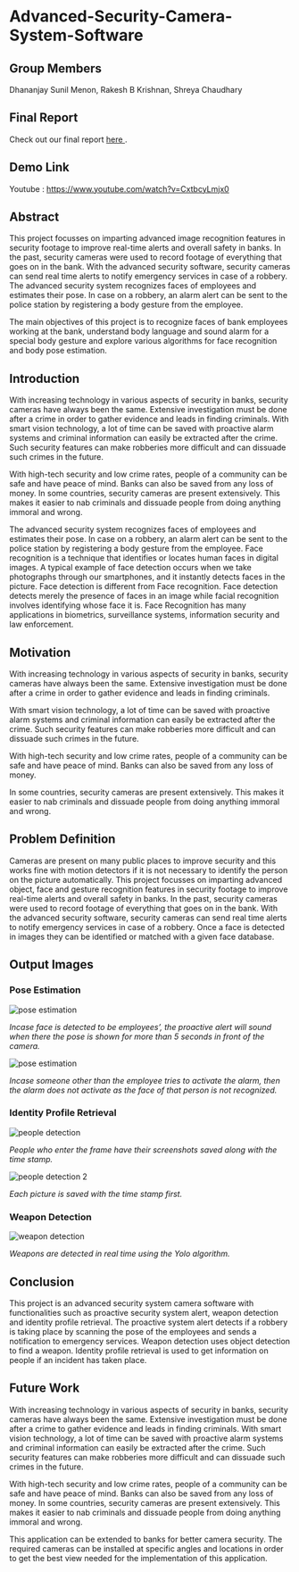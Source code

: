 # Advanced-Security-Camera-System-Software

## Group Members
Dhananjay Sunil Menon, Rakesh B Krishnan, Shreya Chaudhary

## Final Report
Check out our final report 
<a href = 'https://github.com/dhananjaymenon/Advanced-Security-Camera-System-Software/blob/main/Report.pdf'> here <a>.

## Demo Link
Youtube : https://www.youtube.com/watch?v=CxtbcyLmjx0

## Abstract
This project focusses on imparting advanced image recognition features in security footage to improve real-time alerts and overall safety in banks. In the past, security cameras were used to record footage of everything that goes on in the bank. With the advanced security software, security cameras can send real time alerts to notify emergency services in case of a robbery. The advanced security system recognizes faces of employees and estimates their pose. In case on a robbery, an alarm alert can be sent to the police station by registering a body gesture from the employee.

The main objectives of this project is to recognize faces of bank employees working at the bank, understand body language and sound alarm for a special body gesture and explore various algorithms for face recognition and body pose estimation.

## Introduction
With increasing technology in various aspects of security in banks, security cameras have always been the same. Extensive investigation must be done after a crime in order to gather evidence and leads in finding criminals. With smart vision technology, a lot of time can be saved with proactive alarm systems and criminal information can easily be extracted after the crime. Such security features can make robberies more difficult and can dissuade such crimes in the future.

With high-tech security and low crime rates, people of a community can be safe and have peace of mind. Banks can also be saved from any loss of money. In some countries, security cameras are present extensively. This makes it easier to nab criminals and dissuade people from doing anything immoral and wrong.

The advanced security system recognizes faces of employees and estimates their pose. In case on a robbery, an alarm alert can be sent to the police station by registering a body gesture from the employee. Face recognition is a technique that identifies or locates human faces in digital images. A typical example of face detection occurs when we take photographs through our smartphones, and it instantly detects faces in the picture. Face detection is different from Face recognition. Face detection detects merely the presence of faces in an image while facial recognition involves identifying whose face it is. Face Recognition has many applications in biometrics, surveillance systems, information security and law enforcement.

## Motivation
With increasing technology in various aspects of security in banks, security cameras have always been the same. Extensive investigation must be done after a crime in order to gather evidence and leads in finding criminals.

With smart vision technology, a lot of time can be saved with proactive alarm systems and criminal information can easily be extracted after the crime. Such security features can make robberies more difficult and can dissuade such crimes in the future.

With high-tech security and low crime rates, people of a community can be safe and have peace of mind. Banks can also be saved from any loss of money.

In some countries, security cameras are present extensively. This makes it easier to nab criminals and dissuade people from doing anything immoral and wrong.

## Problem Definition
Cameras are present on many public places to improve security and this works fine with motion detectors if it is not necessary to identify the person on the picture automatically. This project focusses on imparting advanced object, face and gesture recognition features in security footage to improve real-time alerts and overall safety in banks. In the past, security cameras were used to record footage of everything that goes on in the bank. With the advanced security software, security cameras can send real time alerts to notify emergency services in case of a robbery. Once a face is detected in images they can be identified or matched with a given face database.

## Output Images
### Pose Estimation
![pose estimation](https://github.com/dhananjaymenon/Advanced-Security-Camera-System-Software/blob/main/pics/poseEstimate1.jpg?raw=true)

*Incase face is detected to be employees’, the proactive alert will sound when there the pose is shown for more than 5 seconds in front of the camera.*

![pose estimation](https://github.com/dhananjaymenon/Advanced-Security-Camera-System-Software/blob/main/pics/poseEstimate2.jpg?raw=true)

*Incase someone other than the employee tries to activate the alarm, then the alarm does not activate as the face of that person is not recognized.*

### Identity Profile Retrieval
![people detection](https://github.com/dhananjaymenon/Advanced-Security-Camera-System-Software/blob/main/pics/peopleDetection1.jpg?raw=true)

*People who enter the frame have their screenshots saved along with the time stamp.*

![people detection 2](https://github.com/dhananjaymenon/Advanced-Security-Camera-System-Software/blob/main/pics/peopleDetection2.png?raw=true)

*Each picture is saved with the time stamp first.*

### Weapon Detection

![weapon detection](https://github.com/dhananjaymenon/Advanced-Security-Camera-System-Software/blob/main/pics/weaponDetection1.jpg?raw=true)

*Weapons are detected in real time using the Yolo algorithm.*

## Conclusion
This project is an advanced security system camera software with functionalities such as proactive security system alert, weapon detection and identity profile retrieval. The proactive system alert detects if a robbery is taking place by scanning the pose of the employees and sends a notification to emergency services. Weapon detection uses object detection to find a weapon. Identity profile retrieval is used to get information on people if an incident has taken place.

## Future Work
With increasing technology in various aspects of security in banks, security cameras have always been the same. Extensive investigation must be done after a crime to gather evidence and leads in finding criminals. With smart vision technology, a lot of time can be saved with proactive alarm systems and criminal information can easily be extracted after the crime. Such security features can make robberies more difficult and can dissuade such crimes in the future.

With high-tech security and low crime rates, people of a community can be safe and have peace of mind. Banks can also be saved from any loss of money. In some countries, security cameras are present extensively. This makes it easier to nab criminals and dissuade people from doing anything immoral and wrong.

This application can be extended to banks for better camera security. The required cameras can be installed at specific angles and locations in order to get the best view needed for the implementation of this application.
